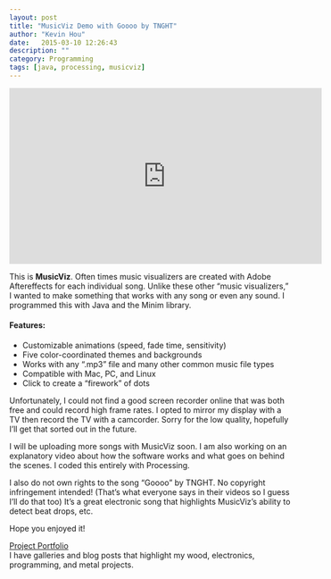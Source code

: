 ```yaml
---
layout: post
title: "MusicViz Demo with Goooo by TNGHT"
author: "Kevin Hou"
date:   2015-03-10 12:26:43
description: ""
category: Programming
tags: [java, processing, musicviz]
---
```


<iframe width="560" height="315" src="https://www.youtube.com/embed/sbJhaRZhsZo" frameborder="0" allowfullscreen></iframe>
<br />

This is <b>MusicViz</b>. Often times music visualizers are created with Adobe Aftereffects for each individual song. Unlike these other “music visualizers,” I wanted to make something that works with any song or even any sound. I programmed this with Java and the Minim library. 
 
<h4>Features:</h4>
<ul>
  <li>Customizable animations (speed, fade time, sensitivity)</li>
  <li>Five color-coordinated themes and backgrounds</li>
  <li>Works with any “.mp3” file and many other common music file types</li>
  <li>Compatible with Mac, PC, and Linux</li>
  <li>Click to create a “firework” of dots</li>
</ul>
 
Unfortunately, I could not find a good screen recorder online that was both free and could record high frame rates. I opted to mirror my display with a TV then record the TV with a camcorder. Sorry for the low quality, hopefully I’ll get that sorted out in the future.
 
I will be uploading more songs with MusicViz soon. I am also working on an explanatory video about how the software works and what goes on behind the scenes. I coded this entirely with Processing.
 
I also do not own rights to the song “Goooo” by TNGHT. No copyright infringement intended! (That’s what everyone says in their videos so I guess I’ll do that too) It’s a great electronic song that highlights MusicViz’s ability to detect beat drops, etc. 

Hope you enjoyed it!

<a href="http://kevinhou.wix.com/projects">Project Portfolio</a><br/>
I have galleries and blog posts that highlight my wood, electronics, programming, and metal projects.